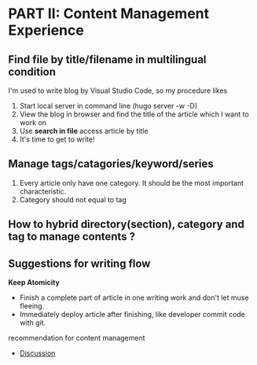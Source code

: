 # PART II: Content Management Experience


## Find file by title/filename in multilingual condition
I'm used to write blog by Visual Studio Code, so my procedure likes

1. Start local server in command line (hugo server -w -D)
2. View the blog in browser and find the title of the article which I want to work on
3. Use **search in file** access article by title
4. It's time to get to write!

## Manage tags/catagories/keyword/series 

1. Every article only have one category. It should be the most important characteristic.
2. Category should not equal to tag

## How to hybrid directory(section), category and tag to manage contents ?

## Suggestions for writing flow 

__Keep Atomicity__

- Finish a complete part of article in one writing work and don't let muse fleeing.
- Immediately deploy article after finishing, like developer commit code with git.


recommendation for content management
- [Discussion](https://discourse.gohugo.io/t/discussion-content-organization-best-practice/6360/2)